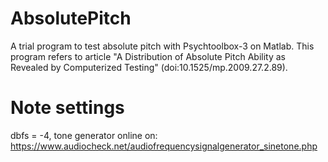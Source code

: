 # AbsolutePitch
A trial program to test absolute pitch with Psychtoolbox-3 on Matlab.
This program refers to article "A Distribution of Absolute Pitch Ability as Revealed by Computerized Testing" (doi:10.1525/mp.2009.27.2.89).
# Note settings
dbfs = -4, tone generator online on: https://www.audiocheck.net/audiofrequencysignalgenerator_sinetone.php

